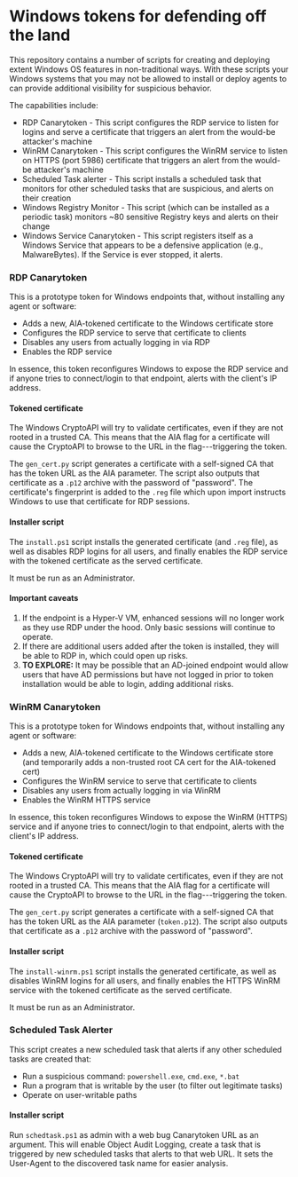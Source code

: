# Windows tokens for defending off the land

This repository contains a number of scripts for creating and deploying extent Windows OS features in non-traditional ways.
With these scripts your Windows systems that you may not be allowed to install or deploy agents to can provide additional 
visibility for suspicious behavior.

The capabilities include:
- RDP Canarytoken - This script configures the RDP service to listen for logins and serve a certificate that triggers an alert from the would-be attacker's machine
- WinRM Canarytoken - This script configures the WinRM service to listen on HTTPS (port 5986) certificate that triggers an alert from the would-be attacker's machine
- Scheduled Task alerter - This script installs a scheduled task that monitors for other scheduled tasks that are suspicious, and alerts on their creation
- Windows Registry Monitor - This script (which can be installed as a periodic task) monitors ~80 sensitive Registry keys and alerts on their change
- Windows Service Canarytoken - This script registers itself as a Windows Service that appears to be a defensive application (e.g., MalwareBytes). If the Service is ever stopped, it alerts.


### RDP Canarytoken

This is a prototype token for Windows endpoints that, without installing any agent or software:

 * Adds a new, AIA-tokened certificate to the Windows certificate store
 * Configures the RDP service to serve that certificate to clients
 * Disables any users from actually logging in via RDP
 * Enables the RDP service

In essence, this token reconfigures Windows to expose the RDP service and if anyone tries to connect/login to that endpoint, alerts with the client's IP address.

#### Tokened certificate

The Windows CryptoAPI will try to validate certificates, even if they are not rooted in a trusted CA. This means that the AIA flag for a certificate will cause the CryptoAPI to browse to the URL in the flag---triggering the token.

The `gen_cert.py` script generates a certificate with a self-signed CA that has the token URL as the AIA parameter. The script also outputs that certificate as a `.p12` archive with the password of "password". The certificate's fingerprint is added to the `.reg` file which upon import instructs Windows to use that certificate for RDP sessions.

#### Installer script

The `install.ps1` script installs the generated certificate (and `.reg` file), as well as disables RDP logins for all users, and finally enables the RDP service with the tokened certificate as the served certificate.

It must be run as an Administrator.

#### Important caveats
1. If the endpoint is a Hyper-V VM, enhanced sessions will no longer work as they use RDP under the hood. Only basic sessions will continue to operate.
2. If there are additional users added after the token is installed, they will be able to RDP in, which could open up risks.
3. **TO EXPLORE:** It may be possible that an AD-joined endpoint would allow users that have AD permissions but have not logged in prior to token installation would be able to login, adding additional risks.

### WinRM Canarytoken

This is a prototype token for Windows endpoints that, without installing any agent or software:

 * Adds a new, AIA-tokened certificate to the Windows certificate store (and temporarily adds a non-trusted root CA cert for the AIA-tokened cert)
 * Configures the WinRM service to serve that certificate to clients
 * Disables any users from actually logging in via WinRM
 * Enables the WinRM HTTPS service

In essence, this token reconfigures Windows to expose the WinRM (HTTPS) service and if anyone tries to connect/login to that endpoint, alerts with the client's IP address.

#### Tokened certificate

The Windows CryptoAPI will try to validate certificates, even if they are not rooted in a trusted CA. This means that the AIA flag for a certificate will cause the CryptoAPI to browse to the URL in the flag---triggering the token.

The `gen_cert.py` script generates a certificate with a self-signed CA that has the token URL as the AIA parameter (`token.p12`). The script also outputs that certificate as a `.p12` archive with the password of "password". 

#### Installer script

The `install-winrm.ps1` script installs the generated certificate, as well as disables WinRM logins for all users, and finally enables the HTTPS WinRM service with the tokened certificate as the served certificate.

It must be run as an Administrator.

### Scheduled Task Alerter

This script creates a new scheduled task that alerts if any other scheduled tasks are created that:
- Run a suspicious command: `powershell.exe`, `cmd.exe`, `*.bat`
- Run a program that is writable by the user (to filter out legitimate tasks)
- Operate on user-writable paths

#### Installer script

Run `schedtask.ps1` as admin with a web bug Canarytoken URL as an argument. This will enable Object Audit Logging, create a task that is triggered by new scheduled tasks that alerts to that web URL. It sets the User-Agent to the discovered task name for easier analysis.
